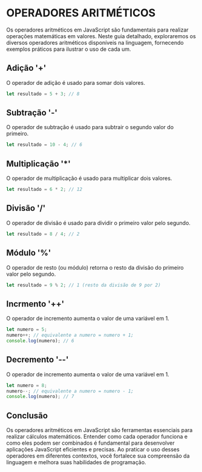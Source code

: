 # OPERADORES ARITMÉTICOS

Os operadores aritméticos em JavaScript são fundamentais para realizar operações matemáticas em valores. Neste guia detalhado, exploraremos os diversos operadores aritméticos disponíveis na linguagem, fornecendo exemplos práticos para ilustrar o uso de cada um.

## Adição '+'

O operador de adição é usado para somar dois valores.

```js
let resultado = 5 + 3; // 8
```

## Subtração '-'

O operador de subtração é usado para subtrair o segundo valor do primeiro.

```js
let resultado = 10 - 4; // 6
```

## Multiplicação '\*'

O operador de multiplicação é usado para multiplicar dois valores.

```js
let resultado = 6 * 2; // 12
```

## Divisão '/'

O operador de divisão é usado para dividir o primeiro valor pelo segundo.

```js
let resultado = 8 / 4; // 2
```

## Módulo '%'

O operador de resto (ou módulo) retorna o resto da divisão do primeiro valor pelo segundo.

```js
let resultado = 9 % 2; // 1 (resto da divisão de 9 por 2)
```

## Incrmento '++'

O operador de incremento aumenta o valor de uma variável em 1.

```js
let numero = 5;
numero++; // equivalente a numero = numero + 1;
console.log(numero); // 6
```

## Decremento '--'

O operador de incremento aumenta o valor de uma variável em 1.

```js
let numero = 8;
numero--; // equivalente a numero = numero - 1;
console.log(numero); // 7
```

## Conclusão

Os operadores aritméticos em JavaScript são ferramentas essenciais para realizar cálculos matemáticos. Entender como cada operador funciona e como eles podem ser combinados é fundamental para desenvolver aplicações JavaScript eficientes e precisas. Ao praticar o uso desses operadores em diferentes contextos, você fortalece sua compreensão da linguagem e melhora suas habilidades de programação.
